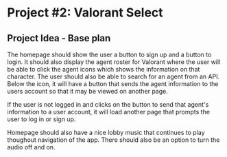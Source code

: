 # Project #2: Valorant Select

## Project Idea - Base plan
The homepage should show the user a button to sign up and a button to login. It should also display the agent roster for Valorant where the user will be able to click the agent icons which shows the information on that character. The user should also be able to search for an agent from an API. Below the icon, it will have a button that sends the agent information to the users account so that it may be viewed on another page.

If the user is not logged in and clicks on the button to send that agent's information to a user account, it will load another page that prompts the user to log in or sign up.

Homepage should also have a nice lobby music that continues to play thoughout navigation of the app. There should also be an option to turn the audio off and on.

